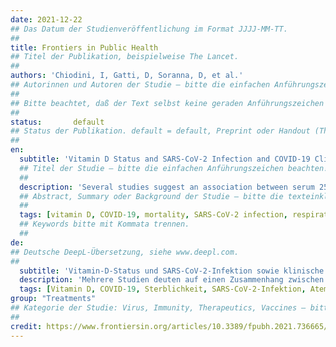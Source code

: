```yaml
---
date: 2021-12-22
## Das Datum der Studienveröffentlichung im Format JJJJ-MM-TT.
##
title: Frontiers in Public Health 
## Titel der Publikation, beispielweise The Lancet.
##
authors: 'Chiodini, I, Gatti, D, Soranna, D, et al.'
## Autorinnen und Autoren der Studie – bitte die einfachen Anführungszeichen beachten! 
##
## Bitte beachtet, daß der Text selbst keine geraden Anführungszeichen (Schreibmaschinensatz) – ' – enthalten darf. Das ist ganz wichtig! Bitte solche Anführungszeichen je nach Bedarf mit typografischen, öffnenden oder schließenden Anführungszeichen – ’ oder ‘ – ersetzen. Das gilt für alle Texte innerhalb gerader Anführungszeichen (authors, subtitle, description).
##
status:       default
## Status der Publikation. default = default, Preprint oder Handout (Thesenpapier)
##
en:
  subtitle: 'Vitamin D Status and SARS-CoV-2 Infection and COVID-19 Clinical Outcomes'
  ## Titel der Studie – bitte die einfachen Anführungszeichen beachten!
  ##
  description: 'Several studies suggest an association between serum 25-hydroxyvitamin D (25OHD) and the outcomes of Severe Acute Respiratory Syndrome Corona-Virus-2 (SARS-CoV-2) infection, in particular Coronavirus Disease-2019 (COVID-19) related severity and mortality. The aim of the present meta-analysis was to investigate whether vitamin D status is associated with the COVID-19 severity, defined as ARDS requiring admission to intensive care unit (ICU) or mortality (primary endpoints) and with the susceptibility to SARS-CoV-2 and COVID-19-related hospitalization (secondary endpoints). A search in PubMed, ScienceDirect, Web of Science, Google Scholar, Scopus, and preprints repositories was performed until March 31th 2021 to identify all original observational studies reporting association measures, or enough data to calculate them, between Vitamin D status (insufficiency <75, deficiency <50, or severe deficiency <25 nmol/L) and risk of SARS-CoV-2 infection, COVID-19 hospitalization, ICU admission, or death during COVID-19 hospitalization. Fifty-four studies (49 as fully-printed and 5 as pre-print publications) were included for a total of 1,403,715 individuals. The association between vitamin D status and SARS-CoV2 infection, COVID-19 related hospitalization, COVID-19 related ICU admission, and COVID-19 related mortality was reported in 17, 9, 27, and 35 studies, respectively. Severe deficiency, deficiency and insufficiency of vitamin D were all associated with ICU admission, mortality, SARS-CoV-2 infection and COVID-19 hospitalization. Considering specific subgroups (i.e., Caucasian patients, high quality studies, and studies reporting adjusted association estimates) the results of primary endpoints did not change. Patients with low vitamin D levels present an increased risk of ARDS requiring admission to intensive care unit (ICU) or mortality due to SARS-CoV-2 infection and a higher susceptibility to SARS-CoV-2 infection and related hospitalization.'
  ## Abstract, Summary oder Background der Studie – bitte die texteinklammernden, einfachen, geraden Anführungszeichen beachten!
  ##
  tags: [vitamin D, COVID-19, mortality, SARS-CoV-2 infection, respiratory distress syndrome, intensive care unit]
  ## Keywords bitte mit Kommata trennen.
  ##
de: 
## Deutsche DeepL-Übersetzung, siehe www.deepl.com.
##
  subtitle: 'Vitamin-D-Status und SARS-CoV-2-Infektion sowie klinische Ergebnisse von COVID-19'
  description: 'Mehrere Studien deuten auf einen Zusammenhang zwischen 25-Hydroxyvitamin D (25OHD) im Serum und den Folgen einer SARS-CoV-2-Infektion (Severe Acute Respiratory Syndrome Corona-Virus-2) hin, insbesondere dem Schweregrad und der Sterblichkeit im Zusammenhang mit Coronavirus Disease-2019 (COVID-19). Ziel der vorliegenden Meta-Analyse war es, zu untersuchen, ob der Vitamin-D-Status mit dem Schweregrad der COVID-19-Infektion, definiert als ARDS, das eine Aufnahme auf der Intensivstation erfordert, oder mit der Sterblichkeit (primäre Endpunkte) sowie mit der Anfälligkeit für SARS-CoV-2 und COVID-19-bedingte Krankenhausaufenthalte (sekundäre Endpunkte) in Verbindung steht. Eine Suche in PubMed, ScienceDirect, Web of Science, Google Scholar, Scopus und Preprints Repositories wurde bis zum 31. März 2021 durchgeführt, um alle Originalbeobachtungsstudien zu identifizieren, die über Assoziationsmaße oder ausreichende Daten zu deren Berechnung zwischen dem Vitamin-D-Status (Insuffizienz <75, Mangel <50 oder schwerer Mangel <25 nmol/L) und dem Risiko einer SARS-CoV-2-Infektion, einer COVID-19-Krankenhauseinweisung, einer Aufnahme auf der Intensivstation oder eines Todes während eines COVID-19-Krankenhausaufenthalts berichten. Vierundfünfzig Studien (49 als Vollpublikationen und 5 als Vorabveröffentlichungen) wurden für insgesamt 1.403.715 Personen einbezogen. Der Zusammenhang zwischen dem Vitamin-D-Status und der SARS-CoV2-Infektion, der COVID-19-bedingten Hospitalisierung, der COVID-19-bedingten Aufnahme auf der Intensivstation und der COVID-19-bedingten Mortalität wurde in 17, 9, 27 bzw. 35 Studien festgestellt. Schwerer Mangel, Mangel und Insuffizienz von Vitamin D waren alle mit der Aufnahme in die Intensivstation, der Sterblichkeit, der SARS-CoV-2-Infektion und der COVID-19-Krankenhauseinweisung verbunden. Bei der Betrachtung spezifischer Untergruppen (d. h. kaukasische Patienten, Studien mit hoher Qualität und Studien, die bereinigte Assoziationsschätzungen liefern) änderten sich die Ergebnisse der primären Endpunkte nicht. Patienten mit niedrigen Vitamin-D-Spiegeln weisen ein erhöhtes Risiko für ARDS auf, das eine Aufnahme auf der Intensivstation (ICU) oder eine Sterblichkeit aufgrund einer SARS-CoV-2-Infektion erfordert, sowie eine höhere Anfälligkeit für eine SARS-CoV-2-Infektion und einen damit verbundenen Krankenhausaufenthalt.'
  tags: [Vitamin D, COVID-19, Sterblichkeit, SARS-CoV-2-Infektion, Atemnotsyndrom, Intensivstation]
group: "Treatments"
## Kategorie der Studie: Virus, Immunity, Therapeutics, Vaccines – bitte die Anführungszeichen beachten!
##
credit: https://www.frontiersin.org/articles/10.3389/fpubh.2021.736665/full
---
```

